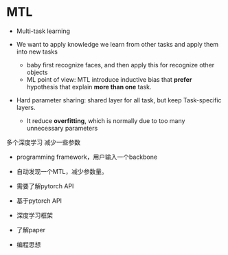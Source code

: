 # MTL

* Multi-task learning

* We want to apply knowledge we learn from other tasks and apply them into new tasks
  * baby first recognize faces, and then apply this for recognize other objects
  * ML point of view: MTL introduce inductive bias that **prefer** hypothesis that explain **more than one** task.

* Hard parameter sharing: shared layer for all task, but keep Task-specific layers.
  * It reduce **overfitting**, which is normally due to too many unnecessary parameters

多个深度学习 减少一些参数

* programming framework，用户输入一个backbone
* 自动发现一个MTL，减少参数量。



* 需要了解pytorch API
* 基于pytorch API
* 深度学习框架
* 了解paper
* 编程思想